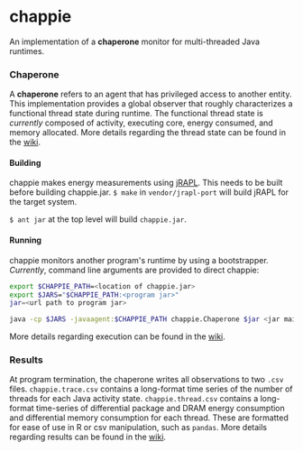 # chappie #

An implementation of a **chaperone** monitor for multi-threaded Java runtimes.

### Chaperone ###

A **chaperone** refers to an agent that has privileged access to another entity. This implementation provides a global observer that roughly characterizes a functional thread state during runtime. The functional thread state is *currently* composed of activity, executing core, energy consumed, and memory allocated. More details regarding the thread state can be found in the [wiki](https://github.com/anthonycanino1/chappie/wiki/Thread-State).

#### Building ####

chappie makes energy measurements using [jRAPL](http://kliu20.github.io/jRAPL). This needs to be built before building chappie.jar. `$ make` in `vendor/jrapl-port` will build jRAPL for the target system.

`$ ant jar` at the top level will build `chappie.jar`.

#### Running ####

chappie monitors another program's runtime by using a bootstrapper. *Currently*, command line arguments are provided to direct chappie:

```bash
export $CHAPPIE_PATH=<location of chappie.jar>
export $JARS="$CHAPPIE_PATH:<program jar>"
jar=<url path to program jar>

java -cp $JARS -javaagent:$CHAPPIE_PATH chappie.Chaperone $jar <jar main> <args...>
```

More details regarding execution can be found in the [wiki](https://github.com/anthonycanino1/chappie/wiki/Benchmarks).

### Results ###

At program termination, the chaperone writes all observations to two `.csv` files. `chappie.trace.csv` contains a long-format time series of the number of threads for each Java activity state. `chappie.thread.csv` contains a long-format time-series of differential package and DRAM energy consumption and differential memory consumption for each thread. These are formatted for ease of use in R or csv manipulation, such as `pandas`. More details regarding results can be found in the [wiki](https://github.com/anthonycanino1/chappie/wiki/Scripts-and-Figure-Generation).

